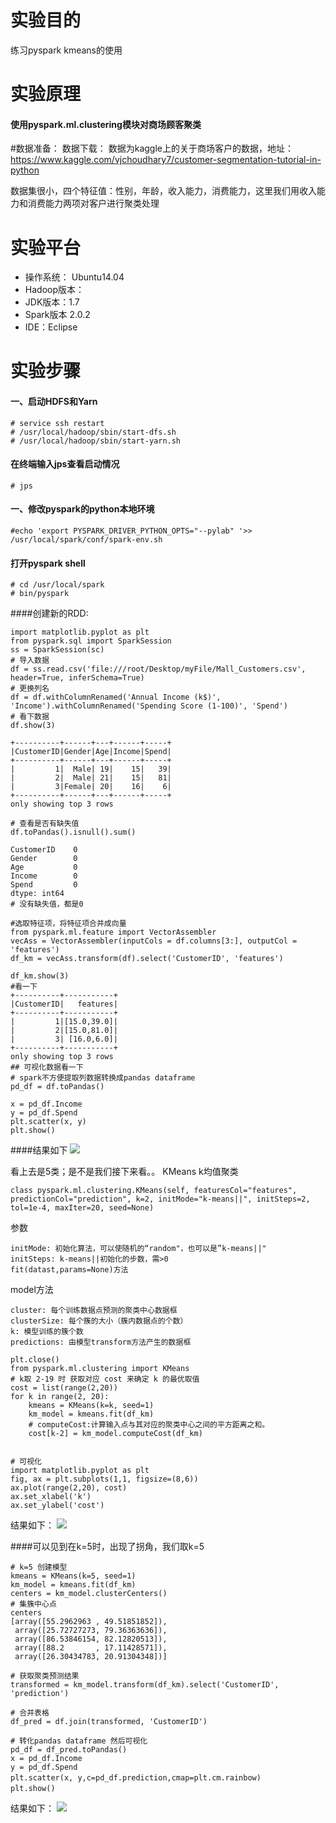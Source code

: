 # 实验目的
练习pyspark kmeans的使用

# 实验原理
 
 

#### 使用pyspark.ml.clustering模块对商场顾客聚类 

#数据准备：
数据下载：
数据为kaggle上的关于商场客户的数据，地址：https://www.kaggle.com/vjchoudhary7/customer-segmentation-tutorial-in-python

数据集很小，四个特征值：性别，年龄，收入能力，消费能力，这里我们用收入能力和消费能力两项对客户进行聚类处理

# 实验平台

- 操作系统： Ubuntu14.04
- Hadoop版本： 
- JDK版本：1.7
- Spark版本 2.0.2
- IDE：Eclipse


# 实验步骤

#### 一、启动HDFS和Yarn

```
# service ssh restart
# /usr/local/hadoop/sbin/start-dfs.sh
# /usr/local/hadoop/sbin/start-yarn.sh
````
#### 在终端输入jps查看启动情况
```
# jps
```
#### 一、修改pyspark的python本地环境
````
#echo 'export PYSPARK_DRIVER_PYTHON_OPTS="--pylab" '>> /usr/local/spark/conf/spark-env.sh
````
#### 打开pyspark shell

```
# cd /usr/local/spark
# bin/pyspark
```

####创建新的RDD:

````
import matplotlib.pyplot as plt
from pyspark.sql import SparkSession
ss = SparkSession(sc)
# 导入数据
df = ss.read.csv('file:///root/Desktop/myFile/Mall_Customers.csv', header=True, inferSchema=True)
# 更换列名
df = df.withColumnRenamed('Annual Income (k$)', 'Income').withColumnRenamed('Spending Score (1-100)', 'Spend')
# 看下数据
df.show(3)

+----------+------+---+------+-----+
|CustomerID|Gender|Age|Income|Spend|
+----------+------+---+------+-----+
|         1|  Male| 19|    15|   39|
|         2|  Male| 21|    15|   81|
|         3|Female| 20|    16|    6|
+----------+------+---+------+-----+
only showing top 3 rows

# 查看是否有缺失值
df.toPandas().isnull().sum()

CustomerID    0
Gender        0
Age           0
Income        0
Spend         0
dtype: int64
# 没有缺失值，都是0

#选取特征项，将特征项合并成向量
from pyspark.ml.feature import VectorAssembler
vecAss = VectorAssembler(inputCols = df.columns[3:], outputCol = 'features')
df_km = vecAss.transform(df).select('CustomerID', 'features')

df_km.show(3)
#看一下
+----------+-----------+
|CustomerID|   features|
+----------+-----------+
|         1|[15.0,39.0]|
|         2|[15.0,81.0]|
|         3| [16.0,6.0]|
+----------+-----------+
only showing top 3 rows
## 可视化数据看一下
# spark不方便提取列数据转换成pandas dataframe
pd_df = df.toPandas()

x = pd_df.Income
y = pd_df.Spend
plt.scatter(x, y)
plt.show()

````

####结果如下
![](https://kfcoding-static.oss-cn-hangzhou.aliyuncs.com/gitcourse-bigdata/20181116192247263_20190429115734.034.jpg) 


看上去是5类；是不是我们接下来看。。
KMeans k均值聚类
````
class pyspark.ml.clustering.KMeans(self, featuresCol="features", predictionCol="prediction", k=2, initMode="k-means||", initSteps=2, tol=1e-4, maxIter=20, seed=None)
````
 
参数
````
initMode: 初始化算法，可以使随机的“random"，也可以是”k-means||"
initSteps: k-means||初始化的步数，需>0
fit(datast,params=None)方法

````
model方法

````
cluster: 每个训练数据点预测的聚类中心数据框
clusterSize: 每个簇的大小（簇内数据点的个数）
k: 模型训练的簇个数
predictions: 由模型transform方法产生的数据框

````

````
plt.close()
from pyspark.ml.clustering import KMeans 
# k取 2-19 时 获取对应 cost 来确定 k 的最优取值
cost = list(range(2,20))
for k in range(2, 20):
    kmeans = KMeans(k=k, seed=1)
    km_model = kmeans.fit(df_km) 
    # computeCost:计算输入点与其对应的聚类中心之间的平方距离之和。
    cost[k-2] = km_model.computeCost(df_km) 
	

# 可视化
import matplotlib.pyplot as plt 
fig, ax = plt.subplots(1,1, figsize=(8,6))
ax.plot(range(2,20), cost)
ax.set_xlabel('k')
ax.set_ylabel('cost') 

````

结果如下：
![](https://kfcoding-static.oss-cn-hangzhou.aliyuncs.com/gitcourse-bigdata/2018111619281716_20190429115824.024.jpg)

####可以见到在k=5时，出现了拐角，我们取k=5
````
# k=5 创建模型
kmeans = KMeans(k=5, seed=1)
km_model = kmeans.fit(df_km)
centers = km_model.clusterCenters()
# 集簇中心点
centers
[array([55.2962963 , 49.51851852]),
 array([25.72727273, 79.36363636]),
 array([86.53846154, 82.12820513]),
 array([88.2       , 17.11428571]),
 array([26.30434783, 20.91304348])]

# 获取聚类预测结果
transformed = km_model.transform(df_km).select('CustomerID', 'prediction')

# 合并表格
df_pred = df.join(transformed, 'CustomerID')

# 转化pandas dataframe 然后可视化
pd_df = df_pred.toPandas()
x = pd_df.Income
y = pd_df.Spend
plt.scatter(x, y,c=pd_df.prediction,cmap=plt.cm.rainbow)　
plt.show()　

````


结果如下：
![](https://kfcoding-static.oss-cn-hangzhou.aliyuncs.com/gitcourse-bigdata/20181116193252223_20190429115902.002.jpg)